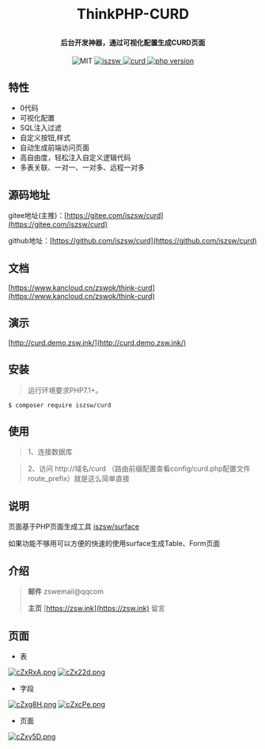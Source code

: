 <h1 align="center" style="margin: 30px 0 30px; font-weight: bold;">ThinkPHP-CURD</h1>
<h4 align="center">后台开发神器，通过可视化配置生成CURD页面</h4>
<p align="center">
    <img src="https://img.shields.io/badge/License-MIT-yellow.svg" alt="MIT" />
  <a href="https://github.com/iszsw">
    <img src="https://img.shields.io/badge/Author-iszsw-blue.svg" alt="iszsw" />
  </a>
  <a href="https://packagist.org/packages/iszsw/curd">
    <img src="https://img.shields.io/packagist/v/iszsw/curd.svg" alt="curd" />
  </a>
  <a href="https://packagist.org/packages/iszsw/curd">
    <img src="https://img.shields.io/packagist/php-v/iszsw/curd.svg" alt="php version" />
  </a>
</p>

## 特性

- 0代码
- 可视化配置
- SQL注入过滤
- 自定义按钮,样式
- 自动生成前端访问页面
- 高自由度，轻松注入自定义逻辑代码
- 多表关联、一对一、一对多、远程一对多

## 源码地址

gitee地址(主推)：[https://gitee.com/iszsw/curd](https://gitee.com/iszsw/curd)

github地址：[https://github.com/iszsw/curd](https://github.com/iszsw/curd)

## 文档

[https://www.kancloud.cn/zswok/think-curd](https://www.kancloud.cn/zswok/think-curd)

## 演示

[http://curd.demo.zsw.ink/](http://curd.demo.zsw.ink/)


## 安装

> 运行环境要求PHP7.1+。

```shell
$ composer require iszsw/curd
```

## 使用

> 1、连接数据库

> 2、访问 http://域名/curd （路由前缀配置查看config/curd.php配置文件route_prefix）就是这么简单直接


## 说明

页面基于PHP页面生成工具 [iszsw/surface](https://gitee.com/iszsw/surface) 

如果功能不够用可以方便的快速的使用surface生成Table、Form页面

## 介绍

> **邮件** zswemail@qqcom
>
> **主页**  [https://zsw.ink](https://zsw.ink) 留言

## 页面

- 表

[![cZxRxA.png](https://z3.ax1x.com/2021/04/02/cZxRxA.png)](https://z3.ax1x.com/2021/04/02/cZxRxA.png)
[![cZx22d.png](https://z3.ax1x.com/2021/04/02/cZx22d.png)](https://z3.ax1x.com/2021/04/02/cZx22d.png)

- 字段

[![cZxg8H.png](https://z3.ax1x.com/2021/04/02/cZxg8H.png)](https://z3.ax1x.com/2021/04/02/cZxg8H.png)
[![cZxcPe.png](https://z3.ax1x.com/2021/04/02/cZxcPe.png)](https://z3.ax1x.com/2021/04/02/cZxcPe.png)

- 页面

[![cZxy5D.png](https://z3.ax1x.com/2021/04/02/cZxy5D.png)](https://z3.ax1x.com/2021/04/02/cZxy5D.png)
